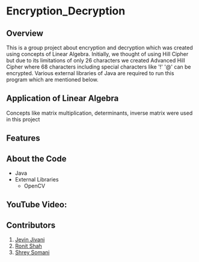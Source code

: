 # Encryption_Decryption

Overview
---

This is a group project about encryption and decryption which was created using concepts of Linear Algebra. Initially, we thought of using Hill Cipher but due to its limitations of only 26 characters we created Advanced Hill Cipher where 68 characters including special characters like '!' '@' can be encrypted. Various external libraries of Java are required to run this program which are mentioned below.


Application of Linear Algebra
---
Concepts like matrix multiplication, determinants, inverse matrix were used in this project

Features
--

About the Code
---

* Java  
* External Libraries  
  *  OpenCV

YouTube Video:
---

Contributors
---

1. [Jevin Jivani](https://github.com/jevinjivani2507)
2. [Ronit Shah](https://github.com/ronit-shah)
3. [Shrey Somani](https://github.com/shreysomani-2703)
